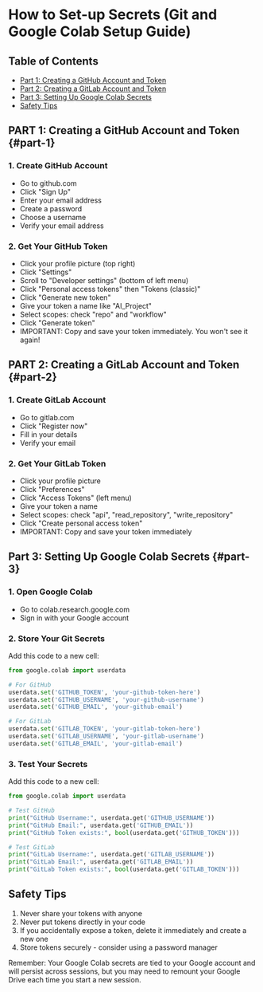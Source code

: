 # How to Set-up Secrets (Git and Google Colab Setup Guide)

## Table of Contents
- [Part 1: Creating a GitHub Account and Token](#part-1)
- [Part 2: Creating a GitLab Account and Token](#part-2)
- [Part 3: Setting Up Google Colab Secrets](#part-3)
- [Safety Tips](#safety-tips)

## PART 1: Creating a GitHub Account and Token {#part-1}

### 1. Create GitHub Account
- Go to github.com
- Click "Sign Up"
- Enter your email address
- Create a password
- Choose a username
- Verify your email address

### 2. Get Your GitHub Token
- Click your profile picture (top right)
- Click "Settings"
- Scroll to "Developer settings" (bottom of left menu)
- Click "Personal access tokens" then "Tokens (classic)"
- Click "Generate new token"
- Give your token a name like "AI_Project"
- Select scopes: check "repo" and "workflow"
- Click "Generate token"
- IMPORTANT: Copy and save your token immediately. You won't see it again!

## PART 2: Creating a GitLab Account and Token {#part-2}

### 1. Create GitLab Account
- Go to gitlab.com
- Click "Register now"
- Fill in your details
- Verify your email

### 2. Get Your GitLab Token
- Click your profile picture
- Click "Preferences"
- Click "Access Tokens" (left menu)
- Give your token a name
- Select scopes: check "api", "read_repository", "write_repository"
- Click "Create personal access token"
- IMPORTANT: Copy and save your token immediately

## Part 3: Setting Up Google Colab Secrets {#part-3}

### 1. Open Google Colab
- Go to colab.research.google.com
- Sign in with your Google account

### 2. Store Your Git Secrets
Add this code to a new cell:

```python
from google.colab import userdata

# For GitHub
userdata.set('GITHUB_TOKEN', 'your-github-token-here')
userdata.set('GITHUB_USERNAME', 'your-github-username')
userdata.set('GITHUB_EMAIL', 'your-github-email')

# For GitLab
userdata.set('GITLAB_TOKEN', 'your-gitlab-token-here')
userdata.set('GITLAB_USERNAME', 'your-gitlab-username')
userdata.set('GITLAB_EMAIL', 'your-gitlab-email')
```

### 3. Test Your Secrets
Add this code to a new cell:

```python
from google.colab import userdata

# Test GitHub
print("GitHub Username:", userdata.get('GITHUB_USERNAME'))
print("GitHub Email:", userdata.get('GITHUB_EMAIL'))
print("GitHub Token exists:", bool(userdata.get('GITHUB_TOKEN')))

# Test GitLab
print("GitLab Username:", userdata.get('GITLAB_USERNAME'))
print("GitLab Email:", userdata.get('GITLAB_EMAIL'))
print("GitLab Token exists:", bool(userdata.get('GITLAB_TOKEN')))
```

## Safety Tips
1. Never share your tokens with anyone
2. Never put tokens directly in your code
3. If you accidentally expose a token, delete it immediately and create a new one
4. Store tokens securely - consider using a password manager

Remember: Your Google Colab secrets are tied to your Google account and will persist across sessions, but you may need to remount your Google Drive each time you start a new session.
